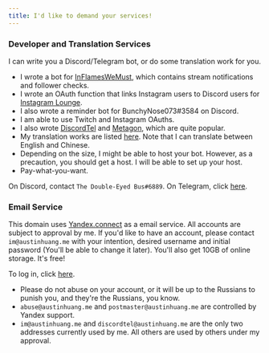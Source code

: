```yaml
---
title: I'd like to demand your services!
---
```


### Developer and Translation Services
I can write you a Discord/Telegram bot, or do some translation work for you.

* I wrote a bot for [InFlamesWeMust](http://twitch.tv/inflameswemust), which contains stream notifications and follower checks.
* I wrote an OAuth function that links Instagram users to Discord users for [Instagram Lounge](https://discord.gg/NJw8GAQ).
* I also wrote a reminder bot for BunchyNose073#3584 on Discord.
* I am able to use Twitch and Instagram OAuths.
* I also wrote [DiscordTel](http://discordtel.austinhuang.me) and [Metagon](https://metagon.cf), which are quite popular.
* My translation works are listed [here](https://austinhuang.me/#i-also-help-in-some-other-projects). Note that I can translate between English and Chinese.
* Depending on the size, I might be able to host your bot. However, as a precaution, you should get a host. I will be able to set up your host.
* Pay-what-you-want.

On Discord, contact `The Double-Eyed Bus#6889`. On Telegram, click [here](https://t.me/austinhuang).

### Email Service
This domain uses [Yandex.connect](http://connect.yandex.com) as a email service. All accounts are subject to approval by me. If you'd like to have an account, please contact `im@austinhuang.me` with your intention, desired username and initial password (You'll be able to change it later). You'll also get 10GB of online storage. It's free!

To log in, click [here](http://mail.yandex.com/for/austinhuang.me).

* Please do not abuse on your account, or it will be up to the Russians to punish you, and they're the Russians, you know.
* `abuse@austinhuang.me` and `postmaster@austinhuang.me` are controlled by Yandex support.
* `im@austinhuang.me` and `discordtel@austinhuang.me` are the only two addresses currently used by me. All others are used by others under my approval.
